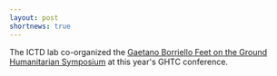 ```yaml
---
layout: post
shortnews: true
---
```

The ICTD lab co-organized the [Gaetano Borriello Feet on the Ground Humanitarian Symposium](https://news.cs.washington.edu/2015/10/11/gaetano-borriello-feet-on-the-ground-humanitarian-symposium/) at this year's GHTC conference.



